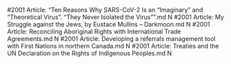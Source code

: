 #2001
Article: “Ten Reasons Why SARS-CoV-2 Is an “Imaginary” and “Theoretical Virus”. “They Never Isolated the Virus””.md N
#2001
Article: My Struggle against the Jews, by Eustace Mullins – Darkmoon.md N
#2001
Article: Reconciling Aboriginal Rights with International Trade Agreements.md N
#2001
Article: Developing a referrals management tool with First Nations in northern Canada.md N
#2001
Article: Treaties and the UN Declaration on the Rights of Indigenous Peoples.md N
